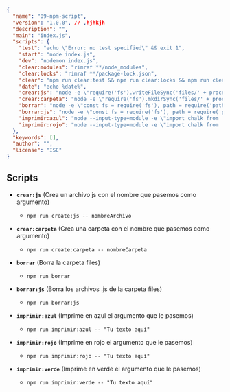 ```json
{
  "name": "09-npm-script",
  "version": "1.0.0", // ,hjhkjh
  "description": "",
  "main": "index.js",
  "scripts": {
    "test": "echo \"Error: no test specified\" && exit 1",
    "start": "node index.js",
    "dev": "nodemon index.js",
    "clear:modules": "rimraf **/node_modules",
    "clear:locks": "rimraf **/package-lock.json",
    "clear": "npm run clear:test && npm run clear:locks && npm run clear:modules",
    "date": "echo %date%", 
    "crear:js": "node -e \"require('fs').writeFileSync('files/' + process.argv[1] + '.js', '', 'utf8');\"",
    "crear:carpeta": "node -e \"require('fs').mkdirSync('files/' + process.argv[1], { recursive: true });\"",
    "borrar": "node -e \"const fs = require('fs'), path = require('path'); function deleteFolderRecursive(p) { if (fs.existsSync(p)) { fs.readdirSync(p).forEach((file, index) => { const curPath = path.join(p, file); if (fs.lstatSync(curPath).isDirectory()) { deleteFolderRecursive(curPath); } else { fs.unlinkSync(curPath); } }); fs.rmdirSync(p); } } deleteFolderRecursive('files');\"",
    "borrar:js": "node -e \"const fs = require('fs'), path = require('path'); const dir = 'files'; fs.readdirSync(dir).forEach(file => { if (path.extname(file) === '.js') { fs.unlinkSync(path.join(dir, file)); } });\"",
    "imprimir:azul": "node --input-type=module -e \"import chalk from 'chalk'; console.log(chalk.blue(process.argv[1]));\"",
    "imprimir:rojo": "node --input-type=module -e \"import chalk from 'chalk'; console.log(chalk.red(process.argv[1]));\""
  },
  "keywords": [],
  "author": "",
  "license": "ISC"
}
```

## Scripts

- **`crear:js`** (Crea un archivo js con el nombre que pasemos como argumento) 
  - `npm run create:js -- nombreArchivo`

- **`crear:carpeta`** (Crea una carpeta con el nombre que pasemos como argumento) 
  - `npm run create:carpeta -- nombreCarpeta`

- **`borrar`** (Borra la carpeta files) 
  - `npm run borrar`

- **`borrar:js`** (Borra los archivos .js de la carpeta files) 
  - `npm run borrar:js`

- **`imprimir:azul`** (Imprime en azul el argumento que le pasemos) 
  - `npm run imprimir:azul -- "Tu texto aquí"`

- **`imprimir:rojo`** (Imprime en rojo el argumento que le pasemos) 
  - `npm run imprimir:rojo -- "Tu texto aquí"`

- **`imprimir:verde`** (Imprime en verde el argumento que le pasemos) 
  - `npm run imprimir:verde -- "Tu texto aquí"`


